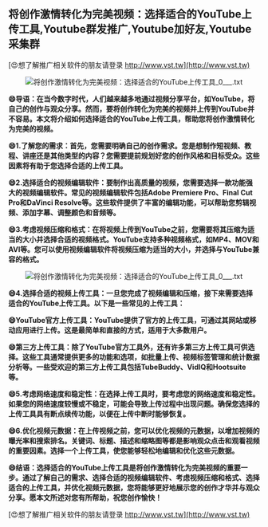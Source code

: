 ## **将创作激情转化为完美视频：选择适合的YouTube上传工具,Youtube群发推广,Youtube加好友,Youtube采集群**

[😍想了解推广相关软件的朋友请登录 http://www.vst.tw](http://www.vst.tw)

 <center><img src="https://vst.tw/MP4/tuiguang/png/0.png" alt="将创作激情转化为完美视频：选择适合的YouTube上传工具_0___.txt"></center>

**😄导语：在当今数字时代，人们越来越多地通过视频分享平台，如YouTube，将自己的创作与观众分享。然而，要将创作转化为完美的视频并上传到YouTube并不容易。本文将介绍如何选择适合的YouTube上传工具，帮助您将创作激情转化为完美的视频。**

**😄1.了解您的需求：首先，您需要明确自己的创作需求。您是想制作短视频、教程、讲座还是其他类型的内容？您需要提前规划好您的创作风格和目标受众。这些因素将有助于您选择合适的上传工具。**

**😄2.选择适合的视频编辑软件：要制作出高质量的视频，您需要选择一款功能强大的视频编辑软件。常见的视频编辑软件包括Adobe Premiere Pro、Final Cut Pro和DaVinci Resolve等。这些软件提供了丰富的编辑功能，可以帮助您剪辑视频、添加字幕、调整颜色和音频等。**

**😄3.考虑视频压缩和格式：在将视频上传到YouTube之前，您需要将其压缩为适当的大小并选择合适的视频格式。YouTube支持多种视频格式，如MP4、MOV和AVI等。您可以使用视频编辑软件将视频压缩为适当的大小，并选择与YouTube兼容的格式。**

 <center><img src="https://vst.tw/MP4/tuiguang/png/2.png" alt="将创作激情转化为完美视频：选择适合的YouTube上传工具_0___.txt"></center>

**😄4.选择合适的视频上传工具：一旦您完成了视频编辑和压缩，接下来需要选择适合的YouTube上传工具。以下是一些常见的上传工具：**

**😄YouTube官方上传工具：YouTube提供了官方的上传工具，可通过其网站或移动应用进行上传。这是最简单和直接的方式，适用于大多数用户。**

**😄第三方上传工具：除了YouTube官方工具外，还有许多第三方上传工具可供选择。这些工具通常提供更多的功能和选项，如批量上传、视频标签管理和统计数据分析等。一些受欢迎的第三方上传工具包括TubeBuddy、VidIQ和Hootsuite等。**

**😄5.考虑网络速度和稳定性：在选择上传工具时，要考虑您的网络速度和稳定性。如果您的网络速度较慢或不稳定，可能会导致上传过程中出现问题。确保您选择的上传工具具有断点续传功能，以便在上传中断时能够恢复。**

**😄6.优化视频元数据：在上传视频之前，您可以优化视频的元数据，以增加视频的曝光率和搜索排名。关键词、标题、描述和缩略图等都是影响观众点击和观看视频的重要因素。选择一个上传工具，使您能够轻松地编辑和优化这些元数据。**

**😄结语：选择适合的YouTube上传工具是将创作激情转化为完美视频的重要一步。通过了解自己的需求、选择合适的视频编辑软件、考虑视频压缩和格式、选择适合的上传工具，并优化视频元数据，您将能够更好地展示您的创作才华并与观众分享。愿本文所述对您有所帮助，祝您创作愉快！**

[😍想了解推广相关软件的朋友请登录 http://www.vst.tw](http://www.vst.tw)



